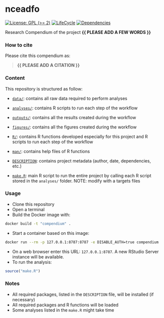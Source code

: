 
<!-- README.md is generated from README.Rmd. Please edit that file -->

# nceadfo

<!-- badges: start -->

[![License: GPL (&gt;=
2)](https://img.shields.io/badge/License-GPL%20%28%3E%3D%202%29-blue.svg)](https://choosealicense.com/licenses/gpl-2.0/)
[![LifeCycle](https://img.shields.io/badge/lifecycle-experimental-orange)](https://lifecycle.r-lib.org/articles/stages.html#experimental)
[![Dependencies](https://img.shields.io/badge/dependencies-2/70-green?style=flat)](#)
<!-- badges: end -->

Research Compendium of the project **{{ PLEASE ADD A FEW WORDS }}**

### How to cite

Please cite this compendium as:

> **{{ PLEASE ADD A CITATION }}**

### Content

This repository is structured as follow:

-   [`data/`](https://github.com/Ecosystem-Assessments/compendium/tree/master/data):
    contains all raw data required to perform analyses

-   [`analyses/`](https://github.com/Ecosystem-Assessments/compendium/tree/master/analyses/):
    contains R scripts to run each step of the workflow

-   [`outputs/`](https://github.com/Ecosystem-Assessments/compendium/tree/master/outputs):
    contains all the results created during the workflow

-   [`figures/`](https://github.com/Ecosystem-Assessments/compendium/tree/master/figures):
    contains all the figures created during the workflow

-   [`R/`](https://github.com/Ecosystem-Assessments/compendium/tree/master/R):
    contains R functions developed especially for this project and R
    scripts to run each step of the workflow

-   [`man/`](https://github.com/Ecosystem-Assessments/compendium/tree/master/man):
    contains help files of R functions

-   [`DESCRIPTION`](https://github.com/Ecosystem-Assessments/compendium/tree/master/DESCRIPTION):
    contains project metadata (author, date, dependencies, etc.)

-   [`make.R`](https://github.com/Ecosystem-Assessments/compendium/tree/master/make.R):
    main R script to run the entire project by calling each R script
    stored in the `analyses/` folder. NOTE: modify with a targets files

### Usage

-   Clone this repository
-   Open a terminal
-   Build the Docker image with:

``` sh
docker build -t "compendium" .
```

-   Start a container based on this image:

``` sh
docker run --rm -p 127.0.0.1:8787:8787 -e DISABLE_AUTH=true compendium
```

-   On a web browser enter this URL: `127.0.0.1:8787`. A new RStudio
    Server instance will be available.
-   To run the analysis:

``` r
source("make.R")
```

### Notes

-   All required packages, listed in the `DESCRIPTION` file, will be
    installed (if necessary)
-   All required packages and R functions will be loaded
-   Some analyses listed in the `make.R` might take time
